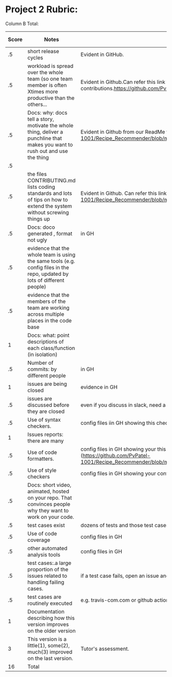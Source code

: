 # Project 2 Rubric:

Column B Total:

| Score | Notes                                                                                                                         | Evidence                                                                                                                                                     | Self Assessment |
| ----- | ----------------------------------------------------------------------------------------------------------------------------- | ------------------------------------------------------------------------------------------------------------------------------------------------------------ | --------------- |
| .5    | short release cycles                                                                                                          | Evident in GitHub.                                                                                                                                           | .5              |
| .5    | workload is spread over the whole team (so one team member is often Xtimes more productive than the others...                 | Evident in Github.Can refer this link to see all contributions.https://github.com/PvPatel-1001/Recipe_Recommender/pulse                                      | .5              |
| .5    | Docs: why: docs tell a story, motivate the whole thing, deliver a punchline that makes you want to rush out and use the thing | Evident in Github from our ReadMe file.https://github.com/PvPatel-1001/Recipe_Recommender/blob/master/README.md                                              |
| .5    |
| .5    | the files CONTRIBUTING.md lists coding standards and lots of tips on how to extend the system without screwing things up      | Evident in Github. Can refer this link https://github.com/PvPatel-1001/Recipe_Recommender/blob/master/CONTRIBUTING.md                                        | .5              |
| .5    | Docs: doco generated , format not ugly                                                                                        | in GH                                                                                                                                                        |
| .5    | evidence that the whole team is using the same tools (e.g. config files in the repo, updated by lots of different people)     |                                                                                                                                                              |
| .5    | evidence that the members of the team are working across multiple places in the code base                                     |                                                                                                                                                              |
| 1     | Docs: what: point descriptions of each class/function (in isolation)                                                          |                                                                                                                                                              |
| .5    | Number of commits: by different people                                                                                        | in GH                                                                                                                                                        |
| 1     | issues are being closed                                                                                                       | evidence in GH                                                                                                                                               |
| .5    | issues are discussed before they are closed                                                                                   | even if you discuss in slack, need a sumamry statement here                                                                                                  |
| .5    | Use of syntax checkers.                                                                                                       | config files iin GH showing this checker's config                                                                                                            |
| 1     | Issues reports: there are many                                                                                                |                                                                                                                                                              |
| .5    | Use of code formatters.                                                                                                       | config files in GH showing your this formatter's config (https://github.com/PvPatel-1001/Recipe_Recommender/blob/master/.github/workflows/codeFormatter.yml) | .5              |
| .5    | Use of style checkers                                                                                                         | config files in GH showing your config                                                                                                                       |
| .5    | Docs: short video, animated, hosted on your repo. That convinces people why they want to work on your code.                   |                                                                                                                                                              |
| .5    | test cases exist                                                                                                              | dozens of tests and those test cases are more than 30% of the code base                                                                                      |
| .5    | Use of code coverage                                                                                                          | config files in GH                                                                                                                                           |
| .5    | other automated analysis tools                                                                                                | config files in GH                                                                                                                                           |
| .5    | test cases:.a large proportion of the issues related to handling failing cases.                                               | if a test case fails, open an issue and fix it                                                                                                               |
| .5    | test cases are routinely executed                                                                                             | e.g. travis-com.com or github actions or something                                                                                                           |
| 1     | Documentation describing how this version improves on the older version                                                       |
| 3     | This version is a little(1), some(2), much(3) improved on the last version.                                                   | Tutor's assessment.                                                                                                                                          |
| 16    | Total                                                                                                                         |
